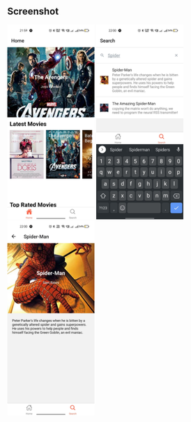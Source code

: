 ## Screenshot
<p justifyContent="space-between" >
  <img src="resources/screenshots/ss-home.jpg" width="200" /> 
  <img src="resources/screenshots/ss-search.jpg" width="200" /> 
  <img src="resources/screenshots/ss-detail.jpg" width="200" /> 
</p>
